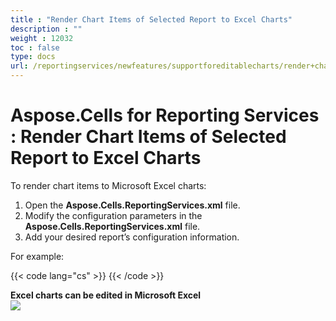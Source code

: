 ```yaml
---
title : "Render Chart Items of Selected Report to Excel Charts" 
description : "" 
weight : 12032 
toc : false
type: docs
url: /reportingservices/newfeatures/supportforeditablecharts/render+chart+items+of+selected+report+to+excel+charts/
---
```


# Aspose.Cells for Reporting Services : Render Chart Items of Selected Report to Excel Charts


To render chart items to Microsoft Excel charts:

1.  Open the **Aspose.Cells.ReportingServices.xml** file.
2.  Modify the configuration parameters in the **Aspose.Cells.ReportingServices.xml** file.
3.  Add your desired report’s configuration information.

For example:

{{< code lang="cs" >}}
<Chart >
<Report name= "Employee Sales Summary 2008">
</Report >
</Chart> 
{{< /code >}}

**Excel charts can be edited in Microsoft Excel**  
![](https://docs2.aspose.com/cells/reportingservices/attachments/6094932/6193411.png)

